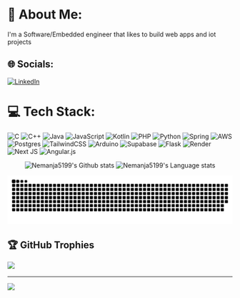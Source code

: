 # 💫 About Me:
I'm a Software/Embedded engineer that likes to build web apps and iot projects


## 🌐 Socials:
[![LinkedIn](https://img.shields.io/badge/LinkedIn-%230077B5.svg?logo=linkedin&logoColor=white)](https://linkedin.com/in/nemanja-bogojevic) 

# 💻 Tech Stack:
![C](https://img.shields.io/badge/c-%2300599C.svg?style=for-the-badge&logo=c&logoColor=white) ![C++](https://img.shields.io/badge/c++-%2300599C.svg?style=for-the-badge&logo=c%2B%2B&logoColor=white) ![Java](https://img.shields.io/badge/java-%23ED8B00.svg?style=for-the-badge&logo=openjdk&logoColor=white) ![JavaScript](https://img.shields.io/badge/javascript-%23323330.svg?style=for-the-badge&logo=javascript&logoColor=%23F7DF1E) ![Kotlin](https://img.shields.io/badge/kotlin-%237F52FF.svg?style=for-the-badge&logo=kotlin&logoColor=white) ![PHP](https://img.shields.io/badge/php-%23777BB4.svg?style=for-the-badge&logo=php&logoColor=white) ![Python](https://img.shields.io/badge/python-3670A0?style=for-the-badge&logo=python&logoColor=ffdd54) ![Spring](https://img.shields.io/badge/spring-%236DB33F.svg?style=for-the-badge&logo=spring&logoColor=white) ![AWS](https://img.shields.io/badge/AWS-%23FF9900.svg?style=for-the-badge&logo=amazon-aws&logoColor=white) ![Postgres](https://img.shields.io/badge/postgres-%23316192.svg?style=for-the-badge&logo=postgresql&logoColor=white) ![TailwindCSS](https://img.shields.io/badge/tailwindcss-%2338B2AC.svg?style=for-the-badge&logo=tailwind-css&logoColor=white) ![Arduino](https://img.shields.io/badge/-Arduino-00979D?style=for-the-badge&logo=Arduino&logoColor=white) ![Supabase](https://img.shields.io/badge/Supabase-3ECF8E?style=for-the-badge&logo=supabase&logoColor=white) ![Flask](https://img.shields.io/badge/flask-%23000.svg?style=for-the-badge&logo=flask&logoColor=white) ![Render](https://img.shields.io/badge/Render-%46E3B7.svg?style=for-the-badge&logo=render&logoColor=white) ![Next JS](https://img.shields.io/badge/Next-black?style=for-the-badge&logo=next.js&logoColor=white) ![Angular.js](https://img.shields.io/badge/angular.js-%23E23237.svg?style=for-the-badge&logo=angularjs&logoColor=white)

<div align="center">
  <p align="center">
    <img src="https://github-readme-streak-stats.herokuapp.com/?user=Nemanja5199&theme=dark&hide_border=false" width="450" height="180" alt="Nemanja5199's Github stats" />
    <img src="https://github-readme-stats.vercel.app/api/top-langs/?username=Nemanja5199&theme=dark&hide_border=false&include_all_commits=false&count_private=true&layout=compact&exclude_repo=Rekreativni-Tenis,Detekcija-Boje,Hack-PC,Flappy-Bird-Unity,Cooking-Game" width="380" height="180" alt="Nemanja5199's Language stats" />
  </p>
</div>


<picture>
  <source media="(prefers-color-scheme: dark)" srcset="https://raw.githubusercontent.com/Nemanja5199/Nemanja5199/output/github-snake-dark.svg" />
  <source media="(prefers-color-scheme: light)" srcset="https://raw.githubusercontent.com/Nemanja5199/Nemanja5199/output/github-snake.svg" />
  <img alt="github-snake" src="https://raw.githubusercontent.com/Nemanja5199/Nemanja5199/output/github-snake.svg" />
</picture>




## 🏆 GitHub Trophies
![](https://github-profile-trophy.vercel.app/?username=Nemanja5199&theme=radical&no-frame=false&no-bg=true&margin-w=4)

---
[![](https://visitcount.itsvg.in/api?id=Nemanja5199&icon=0&color=0)](https://visitcount.itsvg.in)

<!-- Proudly created with GPRM ( https://gprm.itsvg.in ) -->
